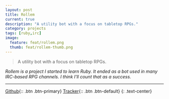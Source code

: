 ```yaml
---
layout: post
title: Rollem
current: true
description: "A utility bot with a focus on tabletop RPGs."
category: projects
tags: [ruby,irc]
image:
  feature: feat/rollem.png
  thumb: feat/rollem-thumb.png
---
```


>A utility bot with a focus on tabletop RPGs.

*Rollem is a project I started to learn Ruby. It ended as a bot used in many IRC-based RPG channels. I think I'll count that as a success.*

---

[Github](/github/Rollem){:: .btn .btn-primary}
[Tracker](/github/Rollem/issues){:: .btn .btn-default}
{: .text-center}
